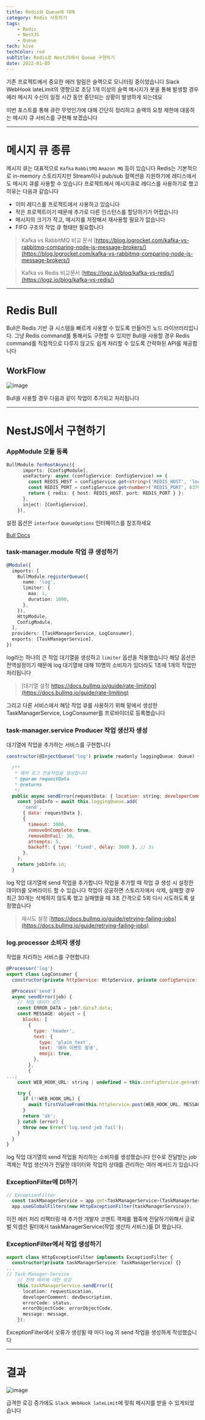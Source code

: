 ```yaml
---
title: Redis와 Queue에 대해
category: Redis 사용하기
tags:
	- Redis
	- NestJS
	- Queue
tech: hive
techColor: red
subTitle: Redis로 NestJS에서 Queue 구현하기
date: 2022-01-05
---
```


기존 프로젝트에서 중요한 에러 알림은 슬랙으로 모니터링 중이었습니다
Slack WebHook lateLimit의 영향으로 초당 1개 이상의 슬랙 메시지가 봇을 통해 발생할 경우
에러 메시지 수신이 일정 시간 동안 중단되는 상황이 발생하게 되는데요

이번 포스트를 통해 큐란 무엇인가에 대해 간단히 정리하고
슬랙의 요청 제한에 대응하는 메시지 큐 서비스를 구현해 보겠습니다



---



# 메시지 큐 종류
메시지 큐는 대표적으로 `Kafka` `RabbitMQ` `Amazon MQ` 등이 있습니다
Redis는 기본적으로 in-memory 스토리지지만
Stream이나 pub/sub 컬렉션을 지원하기에 레디스에서도 메시지 큐를 사용할 수 있습니다
프로젝트에서 메시지큐로 레디스를 사용하기로 했고 이유는 다음과 같습니다

-   이미 레디스를 프로젝트에서 사용하고 있습니다
-   작은 프로젝트이기 때문에 추가로 다른 인스턴스를 할당하기가 어렵습니다
-   메시지의 크기가 작고, 메시지를 저장해서 재사용할 필요가 없습니다
-   FIFO 구조의 작업 큐 형태만 필요합니다


> Kafka vs RabbitMQ 비교 문서 [https://blog.logrocket.com/kafka-vs-rabbitmq-comparing-node-js-message-brokers/](https://blog.logrocket.com/kafka-vs-rabbitmq-comparing-node-js-message-brokers/)

> Kafka vs Redis 비교문서 [https://logz.io/blog/kafka-vs-redis/](https://logz.io/blog/kafka-vs-redis/)



---



# Redis Bull
Bull은 Redis 기반 큐 시스템을 빠르게 사용할 수 있도록 만들어진 노드 라이브러리입니다.
그냥 Redis command를 통해서도 구현할 수 있지만
Bull을 사용할 경우 Redis command를 직접적으로 다루지 않고도
쉽게 처리할 수 있도록 간략화된 API를 제공합니다

## WorkFlow
![image](https://user-images.githubusercontent.com/55491354/193415820-835ca506-91bb-414a-9db4-f46d89f86273.png)

Bull을 사용할 경우 다음과 같이 작업이 추가되고 처리됩니다



---



# NestJS에서 구현하기

### AppModule 모듈 등록

```typescript
BullModule.forRootAsync({
      imports: [ConfigModule],
      useFactory: async (configService: ConfigService) => {
        const REDIS_HOST = configService.get<string>('REDIS_HOST', 'localhost');
        const REDIS_PORT = configService.get<number>('REDIS_PORT', 6379);
        return { redis: { host: REDIS_HOST, port: REDIS_PORT } };
      },
      inject: [ConfigService],
    }),
```

설정 옵션은 `interface QueueOptions` 인터페이스를 참조하세요

[Bull Docs](https://github.com/OptimalBits/bull/blob/master/REFERENCE.md#queue)


### task-manager.module 작업 큐 생성하기
```typescript
@Module({
  imports: [
    BullModule.registerQueue({
      name: 'log',
      limiter: {
        max: 1,
        duration: 1000,
      },
    }),
    HttpModule,
    ConfigModule,
  ],
  providers: [TaskManagerService, LogConsumer],
  exports: [TaskManagerService],
})
```

log라는 하나의 큰 작업 대기열을 생성하고 `limiter` 옵션을 적용했습니다
해당 옵션은 전역설정이기 때문에 log 대기열에 대해 10명의 소비자가 있더라도
1초에 1개의 작업만 처리됩니다

> [대기열 설정 https://docs.bullmq.io/guide/rate-limiting](https://docs.bullmq.io/guide/rate-limiting)

그리고 다른 서비스에서 해당 작업 큐를 사용하기 위해 밑에서 생성한
TaskManagerService, LogConsumer를 프로바이더로 등록했습니다



### task-manager.service Producer 작업 생산자 생성

대기열에 작업을 추가하는 서비스를 구현합니다

```jsx
constructor(@InjectQueue('log') private readonly loggingQueue: Queue) {}

  /**
   * 에러 로그 전송작업을 생성합니다
   * @param requestData
   * @returns
   */
  public async sendError(requestData: { location: string; developerComment: string; errorCode: number; errorObjectCode: string; message: object }) {
    const jobInfo = await this.loggingQueue.add(
      'send',
      { data: requestData },
      {
        timeout: 3000,
        removeOnComplete: true,
        removeOnFail: 30,
        attempts: 5,
        backoff: { type: 'fixed', delay: 3000 }, // 3s
      },
    );
    return jobInfo.id;
  }
```

log 작업 대기열에 send 작업을 추가합니다
작업을 추가할 때 작업 큐 생성 시 설정한 데이터를 오버라이드 할 수 있습니다
작업이 성공하면 스토리지에서 삭제, 실패할 경우 최근 30개는 삭제하지 않도록 했고
실패했을 때 3초 간격으로 5회 다시 시도하도록 설정했습니다

> 재시도 설정 [https://docs.bullmq.io/guide/retrying-failing-jobs](https://docs.bullmq.io/guide/retrying-failing-jobs)


### log.processor 소비자 생성

작업을 처리하는 서비스를 구현합니다

```jsx
@Processor('log')
export class LogConsumer {
  constructor(private httpService: HttpService, private configService: ConfigService) {}

  @Process('send')
  async sendError(job) {
    // 작업 데이터 로드
    const ERROR_DATA = job?.data?.data;
    const MESSAGE: object = {
      blocks: [
        {
          type: 'header',
          text: {
            type: 'plain_text',
            text: '에러 이벤트 발생',
            emoji: true,
          },
        },
        {
...;
    const WEB_HOOK_URL: string | undefined = this.configService.get<string>('ERROR_SLACK_WEBHOOK_URL', undefined);

    try {
      if (!!WEB_HOOK_URL) {
        await firstValueFrom(this.httpService.post(WEB_HOOK_URL, MESSAGE));
      }
      return 'ok';
    } catch (error) {
      throw new Error('log.send job fail');
    }
  }
}
```

log 작업 대기열의 send 작업을 처리하는 소비자를 생성했습니다
인수로 전달받는 job 객체는 작업 생산자가 전달한 데이터와 작업의 상태를 관리하는 여러 메서드가 있습니다


### ExceptionFilter에 DI하기

```jsx
// ExceptionFilter
  const taskManagerService = app.get<TaskManagerService>(TaskManagerService);
  app.useGlobalFilters(new HttpExceptionFilter(taskManagerService));
```

이전 에러 처리 리팩터링 때 추가한 개발자 코멘트 객체를 웹훅에 전달하기위해서
글로벌 익셉션 필터에서 taskManagerService(작업 생산자 서비스)를 DI 했습니다.


### ExceptionFilter에서 작업 생성하기
```typescript
export class HttpExceptionFilter implements ExceptionFilter {
  constructor(private taskManagerService: TaskManagerService) {}
...
// Task-Manager-Service
    // 전체 에러에 대한 로깅
    this.taskManagerService.sendError({
      location: requestLocation,
      developerComment: devDescription,
      errorCode: status,
      errorObjectCode: errorObjectCode,
      message: message,
    }); 
```
ExceptionFilter에서 오류가 생성될 때 마다 log 의 send 작업을 생성하게 작성했습니다



---


# 결과
![image](https://user-images.githubusercontent.com/55491354/193415934-b67e0237-1b18-4c3e-8e10-9c9f78d87ae1.png)

급격한 로깅 증가에도 `Slack WebHook lateLimit`에 맞춰 메시지를 받을 수 있게되었습니다